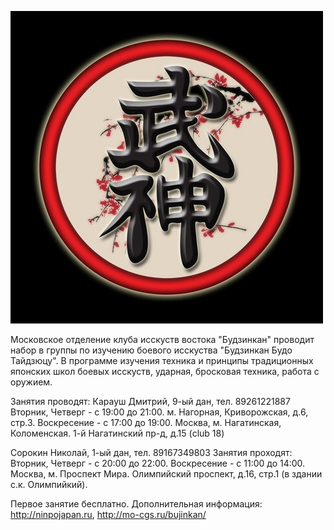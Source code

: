 ![Logo](x_5711c012.jpg)

Московское отделение клуба исскуств востока "Будзинкан" проводит набор в группы по изучению боевого исскуства "Будзинкан Будо Тайдзюцу".
В программе изучения техника и принципы традиционных японских школ боевых исскуств, ударная, бросковая техника, работа с оружием.

Занятия проводят:
Карауш Дмитрий, 9-ый дан, тел. 89261221887
Вторник, Четверг - с 19:00 до 21:00. м. Нагорная, Криворожская, д.6, стр.3.
Воскресение - с 17:00 до 19:00. Москва, м. Нагатинская, Коломенская. 1-й Нагатинский пр-д, д.15 (club 18)

Сорокин Николай, 1-ый дан, тел. 89167349803
Занятия проходят:
Вторник, Четверг - с 20:00 до 22:00. Воскресение - с 11:00 до 14:00. Москва, м. Проспект Мира. Олимпийский проспект, д.16, стр.1 (в здании с.к. Олимпийкий). 

Первое занятие бесплатно.
Дополнительная информация: http://ninpojapan.ru, http://mo-cgs.ru/bujinkan/
